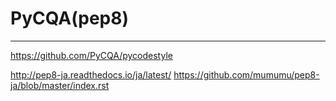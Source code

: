 # PyCQA(pep8)
---

https://github.com/PyCQA/pycodestyle


http://pep8-ja.readthedocs.io/ja/latest/
https://github.com/mumumu/pep8-ja/blob/master/index.rst

